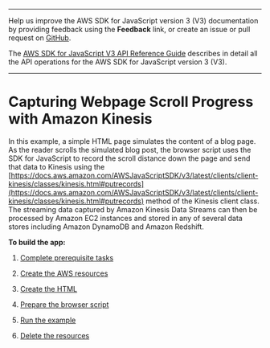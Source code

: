 --------

Help us improve the AWS SDK for JavaScript version 3 \(V3\) documentation by providing feedback using the **Feedback** link, or create an issue or pull request on [GitHub](https://github.com/awsdocs/aws-sdk-for-javascript-v3)\.

 The [AWS SDK for JavaScript V3 API Reference Guide](https://docs.aws.amazon.com/AWSJavaScriptSDK/v3/latest/index.html) describes in detail all the API operations for the AWS SDK for JavaScript version 3 \(V3\)\.

--------

# Capturing Webpage Scroll Progress with Amazon Kinesis<a name="kinesis-examples-capturing-page-scrolling"></a>

In this example, a simple HTML page simulates the content of a blog page\. As the reader scrolls the simulated blog post, the browser script uses the SDK for JavaScript to record the scroll distance down the page and send that data to Kinesis using the [https://docs.aws.amazon.com/AWSJavaScriptSDK/v3/latest/clients/client-kinesis/classes/kinesis.html#putrecords](https://docs.aws.amazon.com/AWSJavaScriptSDK/v3/latest/clients/client-kinesis/classes/kinesis.html#putrecords) method of the Kinesis client class\. The streaming data captured by Amazon Kinesis Data Streams can then be processed by Amazon EC2 instances and stored in any of several data stores including Amazon DynamoDB and Amazon Redshift\.

**To build the app:**

1. [Complete prerequisite tasks ](kinesis-page-scrolling-prerequisites.md)

1. [Create the AWS resources ](kinesis-page-scrolling-provision-resources.md)

1. [Create the HTML ](kinesis-page-scrolling-create-html.md)

1. [Prepare the browser script ](kinesis-page-scrolling-browser-script.md)

1. [Run the example](kinesis-page-scrolling-run.md)

1. [Delete the resources](kinesis-page-scrolling-destroy.md)